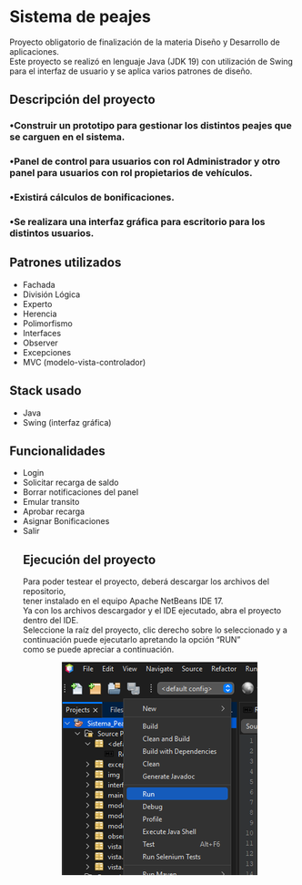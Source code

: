 
<h1> Sistema de peajes </h1>

<p> Proyecto obligatorio de finalización de la materia Diseño y Desarrollo de aplicaciones.<br>
 Este proyecto se realizó en lenguaje Java (JDK 19) con utilización de Swing para el interfaz de usuario y se aplica varios patrones de diseño.
</p>

<h2> Descripción del proyecto</h2>
<h3> •Construir un prototipo para gestionar los distintos peajes que se carguen en el sistema.
<h3> •Panel de control para usuarios con rol Administrador y otro panel para usuarios con rol propietarios de vehículos.
<h3> •Existirá cálculos de bonificaciones.
<h3> •Se realizara una interfaz gráfica para escritorio para los distintos usuarios.


<h2> Patrones utilizados</h2>
    <ul>
        <li>Fachada</li>
        <li>División Lógica</li>
        <li>Experto</li>
        <li>Herencia</li>
        <li>Polimorfismo</li>
        <li>Interfaces</li>
        <li>Observer</li>
        <li>Excepciones</li>
        <li>MVC (modelo-vista-controlador)</li>
    </ul>
<h2>Stack usado</h2>
    <ul>
        <li>Java</li>
        <li>Swing (interfaz gráfica)</li>
    </ul>


<h2>Funcionalidades</h2>
    <ul>
        <li>Login</li>    
            <li>Solicitar recarga de saldo</li>
            <li>Borrar notificaciones del panel</li>
            <li>Emular transito</li>
            <li>Aprobar recarga</li>
            <li>Asignar Bonificaciones</li>
            <li>Salir</li>

     



<h2> Ejecución del proyecto</h2>
    <p>Para poder testear el proyecto, deberá descargar los archivos del repositorio,<br>
    tener instalado en el equipo Apache NetBeans IDE 17.<br>
    Ya con los archivos descargador y el IDE ejecutado, abra el proyecto dentro del IDE. <br>
    Seleccione la raíz del proyecto, clic derecho sobre lo seleccionado y a continuación puede ejecutarlo apretando la opción “RUN”  <br>
    como se puede apreciar a continuación.

<div id="run" align="center">
<img src="./img/runProject.PNG" >
</div>

